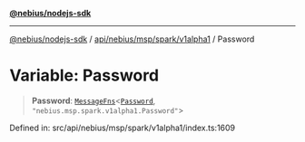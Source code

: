 [**@nebius/nodejs-sdk**](../../../../../../README.md)

***

[@nebius/nodejs-sdk](../../../../../../README.md) / [api/nebius/msp/spark/v1alpha1](../README.md) / Password

# Variable: Password

> **Password**: [`MessageFns`](../../../../../../runtime/protos/core/interfaces/MessageFns.md)\<[`Password`](../interfaces/Password.md), `"nebius.msp.spark.v1alpha1.Password"`\>

Defined in: src/api/nebius/msp/spark/v1alpha1/index.ts:1609
